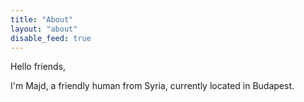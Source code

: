 ```yaml
---
title: "About"
layout: "about"
disable_feed: true
---
```


Hello friends,

I'm Majd, a friendly human from Syria, currently located in Budapest.